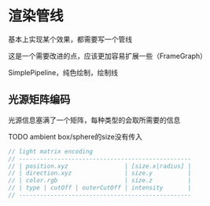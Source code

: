 # 渲染管线

基本上实现某个效果，都需要写一个管线

这是一个需要改进的点，应该更加容易扩展一些（FrameGraph）

SimplePipeline，纯色绘制，绘制线

## 光源矩阵编码

光源信息塞满了一个矩阵，每种类型的会取所需要的信息

TODO ambient box/sphere的size没有传入

```cpp
// light matrix encoding
// -------------------------------------------------
// | position.xyz                | [size.x|radius] |
// | direction.xyz               | size.y          |
// | color.rgb                   | size.z          |
// | type | cutOff | outerCutOff | intensity       |
// -------------------------------------------------
```
